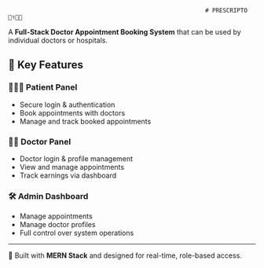                                                             # PRESCRIPTO 👨‍⚕️🏥🤒

A **Full-Stack Doctor Appointment Booking System** that can be used by individual doctors or hospitals.  

## 🔑 Key Features

### 🧑‍🤝‍🧑 Patient Panel
- Secure login & authentication  
- Book appointments with doctors  
- Manage and track booked appointments  

### 👨‍⚕️ Doctor Panel
- Doctor login & profile management  
- View and manage appointments  
- Track earnings via dashboard  

### 🛠️ Admin Dashboard
- Manage appointments  
- Manage doctor profiles  
- Full control over system operations  

---

🚀 Built with **MERN Stack** and designed for real-time, role-based access.


                                                      
                                                            


